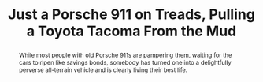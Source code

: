---
category: news
title: Just a Porsche 911 on Treads, Pulling a Toyota Tacoma From the Mud
abstract: While most people with old Porsche 911s are pampering them, waiting for the cars to ripen like savings bonds, somebody has turned one into a delightfully perverse all-terrain vehicle and is clearly living their best life.
publishedDateTime: 2019-03-07T14:05:00Z
sourceUrl: https://jalopnik.com/just-a-porsche-911-on-treads-pulling-a-toyota-tacoma-f-1833079874
type: article

provider:
  name: Jalopnik
  id: V_BBCBuPj_global
tags:
  - Autos

images: 
  - url: assets/images/2019/3/Just-a-Porsche-911-on-Treads,-Pulling-a-Toyota-Tacoma-From-the-Mud-1.jpg
    width: 800
    height: 450
    quality: 100
    title: Just a Porsche 911 on Treads, Pulling a Toyota Tacoma From the Mud
    attribution: 
    focalRegion:
      x1: 301
      x2: 301
      y1: 214
      y2: 214

---